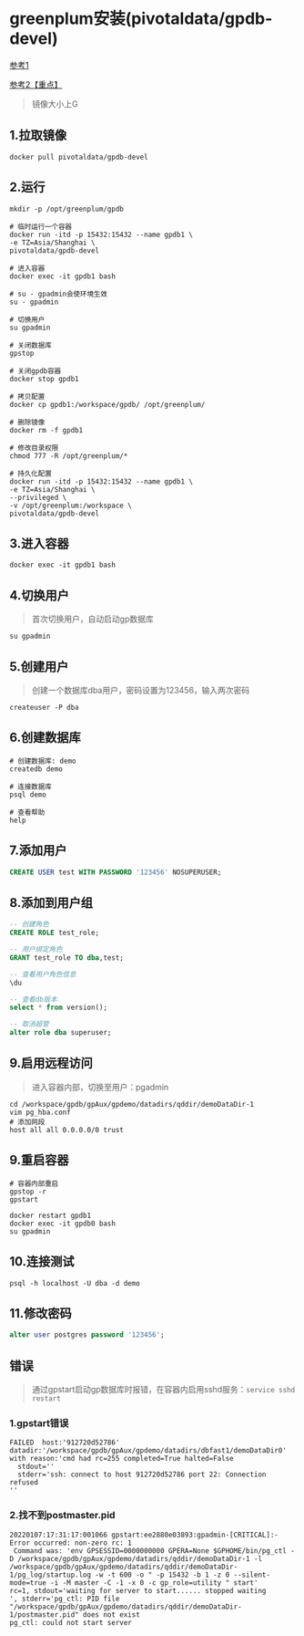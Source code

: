 # greenplum安装(pivotaldata/gpdb-devel)

[参考1](https://my.oschina.net/xiaozhublog/blog/2249525)

[参考2【重点】]([https://www.xswsym.online/pages/cf1834/#_9-%E9%87%8D%E5%90%AF%E5%AE%B9%E5%99%A8](https://www.xswsym.online/pages/cf1834/#_9-重启容器))

> 镜像大小上G

## 1.拉取镜像

```shell
docker pull pivotaldata/gpdb-devel
```

## 2.运行

```shell
mkdir -p /opt/greenplum/gpdb

# 临时运行一个容器
docker run -itd -p 15432:15432 --name gpdb1 \
-e TZ=Asia/Shanghai \
pivotaldata/gpdb-devel

# 进入容器
docker exec -it gpdb1 bash

# su - gpadmin会使环境生效
su - gpadmin

# 切换用户
su gpadmin

# 关闭数据库
gpstop

# 关闭gpdb容器
docker stop gpdb1

# 拷贝配置
docker cp gpdb1:/workspace/gpdb/ /opt/greenplum/

# 删除镜像
docker rm -f gpdb1

# 修改目录权限
chmod 777 -R /opt/greenplum/*

# 持久化配置
docker run -itd -p 15432:15432 --name gpdb1 \
-e TZ=Asia/Shanghai \
--privileged \
-v /opt/greenplum:/workspace \
pivotaldata/gpdb-devel
```

## 3.进入容器

```shell
docker exec -it gpdb1 bash
```

## 4.切换用户

> 首次切换用户，自动启动gp数据库

```shell
su gpadmin
```

## 5.创建用户

> 创建一个数据库dba用户，密码设置为123456，输入两次密码

```
createuser -P dba
```

## 6.创建数据库

```shell
# 创建数据库: demo
createdb demo

# 连接数据库
psql demo

# 查看帮助
help
```

## 7.添加用户

```sql
CREATE USER test WITH PASSWORD '123456' NOSUPERUSER;
```

## 8.添加到用户组

```sql
-- 创建角色
CREATE ROLE test_role;

-- 用户绑定角色
GRANT test_role TO dba,test;

-- 查看用户角色信息
\du

-- 查看db版本
select * from version();

-- 取消超管
alter role dba superuser;
```

## 9.启用远程访问

> 进入容器内部，切换至用户：pgadmin

```shell
cd /workspace/gpdb/gpAux/gpdemo/datadirs/qddir/demoDataDir-1
vim pg_hba.conf
# 添加网段
host all all 0.0.0.0/0 trust
```

## 9.重启容器

```shell
# 容器内部重启
gpstop -r
gpstart

docker restart gpdb1
docker exec -it gpdb0 bash
su gpadmin
```

## 10.连接测试

```shell
psql -h localhost -U dba -d demo
```

## 11.修改密码

```sql
alter user postgres password '123456';
```

## 错误

> 通过gpstart启动gp数据库时报错，在容器内启用sshd服务：`service sshd restart`

### 1.gpstart错误

```shell
FAILED  host:'912720d52786' datadir:'/workspace/gpdb/gpAux/gpdemo/datadirs/dbfast1/demoDataDir0' with reason:'cmd had rc=255 completed=True halted=False
  stdout=''
  stderr='ssh: connect to host 912720d52786 port 22: Connection refused
''
```

### 2.找不到postmaster.pid

```shell
20220107:17:31:17:001066 gpstart:ee2880e03893:gpadmin-[CRITICAL]:-Error occurred: non-zero rc: 1
 Command was: 'env GPSESSID=0000000000 GPERA=None $GPHOME/bin/pg_ctl -D /workspace/gpdb/gpAux/gpdemo/datadirs/qddir/demoDataDir-1 -l /workspace/gpdb/gpAux/gpdemo/datadirs/qddir/demoDataDir-1/pg_log/startup.log -w -t 600 -o " -p 15432 -b 1 -z 0 --silent-mode=true -i -M master -C -1 -x 0 -c gp_role=utility " start'
rc=1, stdout='waiting for server to start...... stopped waiting
', stderr='pg_ctl: PID file "/workspace/gpdb/gpAux/gpdemo/datadirs/qddir/demoDataDir-1/postmaster.pid" does not exist
pg_ctl: could not start server
```

